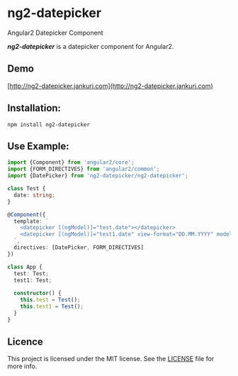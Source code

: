 # ng2-datepicker
Angular2 Datepicker Component

***ng2-datepicker*** is a datepicker component for Angular2.

## Demo

[http://ng2-datepicker.jankuri.com](http://ng2-datepicker.jankuri.com)

## Installation: 


````shell
npm install ng2-datepicker
````

## Use Example:

```ts
import {Component} from 'angular2/core';
import {FORM_DIRECTIVES} from 'angular2/common';
import {DatePicker} from 'ng2-datepicker/ng2-datepicker';

class Test {
  date: string;
}

@Component({
  template: `
    <datepicker [(ngModel)]="test.date"></datepicker>
    <datepicker [(ngModel)]="test1.date" view-format="DD.MM.YYYY" model-format="YYY-MM-DD" init-date="2017-05-12"></datepicker>
  `,
  directives: [DatePicker, FORM_DIRECTIVES]
})

class App {
  test: Test;
  test1: Test;
  
  constructor() {
    this.test = Test();
    this.test1 = Test();
  }
}
```

## Licence

This project is licensed under the MIT license. See the [LICENSE](LICENSE) file for more info.

